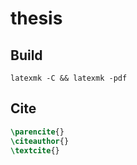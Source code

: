 # thesis

## Build
```console
latexmk -C && latexmk -pdf
```

## Cite
```tex
\parencite{}
\citeauthor{}
\textcite{}
```
